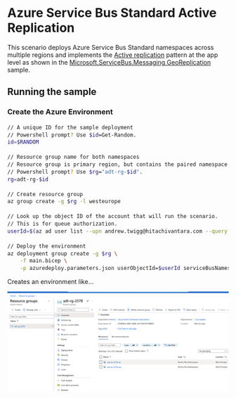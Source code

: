 # Azure Service Bus Standard Active Replication

This scenario deploys Azure Service Bus Standard namespaces across multiple regions and implements the [Active replication](https://docs.microsoft.com/en-us/azure/service-bus-messaging/service-bus-outages-disasters#active-replication) pattern at the app level as shown in the [Microsoft.ServiceBus.Messaging GeoReplication](https://github.com/Azure/azure-service-bus/tree/master/samples/DotNet/Microsoft.ServiceBus.Messaging/GeoReplication) sample.

## Running the sample

### Create the Azure Environment

```sh
// A unique ID for the sample deployment
// Powershell prompt? Use $id=Get-Random.
id=$RANDOM

// Resource group name for both namespaces
// Resource group is primary region, but contains the paired namespace in secondary region
// Powershell prompt? Use $rg="adt-rg-$id".
rg=adt-rg-$id

// Create resource group
az group create -g $rg -l westeurope

// Look up the object ID of the account that will run the scenario.
// This is for queue authorization.
userId=$(az ad user list --upn andrew.twigg@hitachivantara.com --query "[].objectId" -o tsv)

// Deploy the environment
az deployment group create -g $rg \
    -f main.bicep \
    -p azuredeploy.parameters.json userObjectId=$userId serviceBusNamespaceNamePrimary=adt-sb-$id-pri serviceBusNamespaceNameSecondary=adt-sb-$id-sec
```

Creates an environment like...

![Environment created](.assets/service-bus-standard-pri-sec.png)
